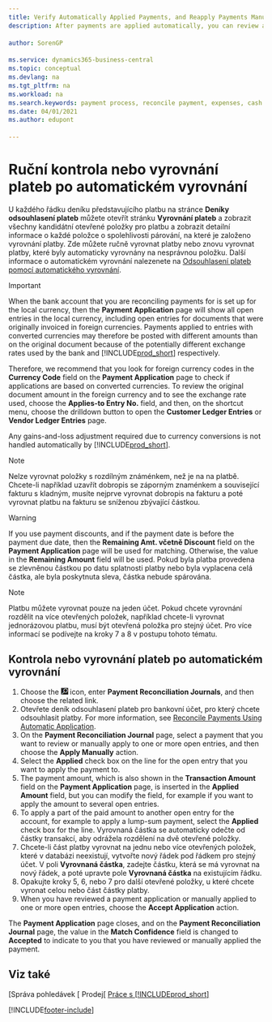 ```yaml
---
title: Verify Automatically Applied Payments, and Reapply Payments Manually | Microsoft Docs
description: After payments are applied automatically, you can review all the entries for a payment and manually reapply those that were applied incorrectly.

author: SorenGP

ms.service: dynamics365-business-central
ms.topic: conceptual
ms.devlang: na
ms.tgt_pltfrm: na
ms.workload: na
ms.search.keywords: payment process, reconcile payment, expenses, cash receipts
ms.date: 04/01/2021
ms.author: edupont

---
```

# Ruční kontrola nebo vyrovnání plateb po automatickém vyrovnání
U každého řádku deníku představujícího platbu na stránce **Deníky odsouhlasení plateb** můžete otevřít stránku  **Vyrovnání plateb** a zobrazit všechny kandidátní otevřené položky pro platbu a zobrazit detailní informace o každé položce o spolehlivosti párování, na které je založeno vyrovnání platby. Zde můžete ručně vyrovnat platby nebo znovu vyrovnat platby, které byly automaticky vyrovnány na nesprávnou položku. Další informace o automatickém vyrovnání nalezenete na [Odsouhlasení plateb pomocí automatického vyrovnání](receivables-how-reconcile-payments-auto-application.md).

> [!IMPORTANT]  
> When the bank account that you are reconciling payments for is set up for the local currency, then the **Payment Application** page will show all open entries in the local currency, including open entries for documents that were originally invoiced in foreign currencies. Payments applied to entries with converted currencies may therefore be posted with different amounts than on the original document because of the potentially different exchange rates used by the bank and [!INCLUDE[prod_short](includes/prod_short.md)] respectively.

Therefore, we recommend that you look for foreign currency codes in the **Currency Code** field on the **Payment Application** page to check if applications are based on converted currencies. To review the original document amount in the foreign currency and to see the exchange rate used, choose the **Applies-to Entry No.** field, and then, on the shortcut menu, choose the drilldown button to open the **Customer Ledger Entries** or **Vendor Ledger Entries** page.

Any gains-and-loss adjustment required due to currency conversions is not handled automatically by [!INCLUDE[prod_short](includes/prod_short.md)].

> [!NOTE]  
> Nelze vyrovnat položky s rozdílným známénkem, než je na na platbě. Chcete-li například uzavřít dobropis se záporným znaménkem a související fakturu s kladným, musíte nejprve vyrovnat dobropis na fakturu a poté vyrovnat platbu na fakturu se sníženou zbývající částkou.

> [!WARNING]  
> If you use payment discounts, and if the payment date is before the payment due date, then the **Remaining Amt. včetně Discount** field on the **Payment Application** page will be used for matching. Otherwise, the value in the **Remaining Amount** field will be used. Pokud byla platba provedena se zlevněnou částkou po datu splatnosti platby nebo byla vyplacena celá částka, ale byla poskytnuta sleva, částka nebude spárována.

> [!NOTE]  
> Platbu můžete vyrovnat pouze na jeden účet. Pokud chcete vyrovnání rozdělit na více otevřených položek, například chcete-li vyrovnat jednorázovou platbu, musí být otevřená položka pro stejný účet. Pro více informací se podívejte na kroky 7 a 8 v postupu tohoto tématu.

## Kontrola nebo vyrovnání plateb po automatickém vyrovnání
1. Choose the ![Lightbulb that opens the Tell Me feature](media/ui-search/search_small.png "Tell me what you want to do") icon, enter **Payment Reconciliation Journals**, and then choose the related link.
2. Otevřete deník odsouhlasení plateb pro bankovní účet, pro který chcete odsouhlasit platby. For more information, see [Reconcile Payments Using Automatic Application](receivables-how-reconcile-payments-auto-application.md).
3. On the **Payment Reconciliation Journal** page, select a payment that you want to review or manually apply to one or more open entries, and then choose the **Apply Manually** action.
4. Select the **Applied** check box on the line for the open entry that you want to apply the payment to.
5. The payment amount, which is also shown in the **Transaction Amount** field on the **Payment Application** page, is inserted in the **Applied Amount** field, but you can modify the field, for example if you want to apply the amount to several open entries.
6. To apply a part of the paid amount to another open entry for the account, for example to apply a lump-sum payment, select the **Applied** check box for the line. Vyrovnaná částka se automaticky odečte od částky transakcí, aby odrážela rozdělení na dvě otevřené položky.
7. Chcete-li část platby vyrovnat na jednu nebo více otevřených položek, které v databázi neexistují, vytvořte nový řádek pod řádkem pro stejný účet. V poli **Vyrovnaná částka**, zadejte částku, která se má vyrovnat na nový řádek, a poté upravte pole **Vyrovnaná částka** na existujícím řádku.
8. Opakujte kroky 5, 6, nebo 7 pro další otevřené položky, u které chcete vyronat celou nebo část částky platby.
9. When you have reviewed a payment application or manually applied to one or more open entries, choose the **Accept Application** action.

The **Payment Application** page  closes, and on the **Payment Reconciliation Journal** page, the value in the **Match Confidence** field is changed to **Accepted** to indicate to you that you have reviewed or manually applied the payment.

## Viz také
[Správa pohledávek  [
  Prodej[<x6/>
[Práce s [!INCLUDE<x7/>prod_short<x8/>]](ui-work-product.md)


[!INCLUDE[footer-include](includes/footer-banner.md)]